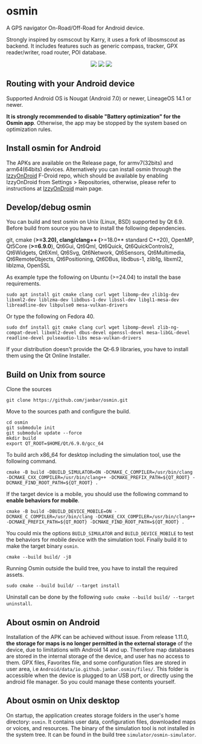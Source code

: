 # osmin
A GPS navigator On-Road/Off-Road for Android device.

Strongly inspired by osmscout by Karry, it uses a fork of libosmscout as backend. It includes features such as generic compass, tracker, GPX reader/writer, road router, POI database.

<p align="center">
  <img src="https://github.com/janbar/osmin/raw/master/screenshots/tracking.png"/>
  <img src="https://github.com/janbar/osmin/raw/master/screenshots/informations.png"/>
  <img src="https://github.com/janbar/osmin/raw/master/screenshots/routing.png"/>
<p>

## Routing with your Android device
Supported Android OS is Nougat (Android 7.0) or newer, LineageOS 14.1 or newer.

**It is strongly recommended to disable "Battery optimization" for the Osmin app**. Otherwise, the app may be stopped by the system based on optimization rules.

## Install osmin for Android
The APKs are available on the Release page, for armv7(32bits) and arm64(64bits) devices.
Alternatively you can install osmin through the [IzzyOnDroid](https://apt.izzysoft.de/fdroid/index/apk/io.github.janbar.osmin) F-Droid repo, which should be available by enabling IzzyOnDroid from Settings > Repositories, otherwise, please refer to instructions at [IzzyOnDroid](https://apt.izzysoft.de/fdroid/) main page.

## Develop/debug osmin
You can build and test osmin on Unix (Linux, BSD) supported by Qt 6.9. Before build from source you have to install the following dependencies.

git, cmake (**>=3.20), clang/clang++ (**>=18.0** standard C++20), OpenMP, Qt5Core (**>=6.9.0**), Qt6Gui, Qt6Qml, Qt6Quick, Qt6QuickControls2, Qt6Widgets, Qt6Xml, Qt6Svg, Qt6Network, Qt6Sensors, Qt6Multimedia, Qt6RemoteObjects, Qt6Positioning, Qt6DBus, libdbus-1, zlib1g, libxml2, liblzma, OpenSSL


As example type the following on Ubuntu (>=24.04) to install the base requirements.
```
sudo apt install git cmake clang curl wget libomp-dev zlib1g-dev libxml2-dev liblzma-dev libdbus-1-dev libssl-dev libgl1-mesa-dev libreadline-dev libpulse0 mesa-vulkan-drivers
```
Or type the following on Fedora 40.
```
sudo dnf install git cmake clang curl wget libomp-devel zlib-ng-compat-devel libxml2-devel dbus-devel openssl-devel mesa-libGL-devel readline-devel pulseaudio-libs mesa-vulkan-drivers
```
If your distribution doesn't provide the Qt-6.9 libraries, you have to install them using the Qt Online Installer.

## Build on Unix from source

Clone the sources
```
git clone https://github.com/janbar/osmin.git
```
Move to the sources path and configure the build.
```
cd osmin
git submodule init
git submodule update --force
mkdir build
export QT_ROOT=$HOME/Qt/6.9.0/gcc_64
```
To build arch x86_64 for desktop including the simulation tool, use the following command.
```
cmake -B build -DBUILD_SIMULATOR=ON -DCMAKE_C_COMPILER=/usr/bin/clang -DCMAKE_CXX_COMPILER=/usr/bin/clang++ -DCMAKE_PREFIX_PATH=${QT_ROOT} -DCMAKE_FIND_ROOT_PATH=${QT_ROOT} .
```
If the target device is a mobile, you should use the following command to **enable behaviors for mobile**.
```
cmake -B build -DBUILD_DEVICE_MOBILE=ON -DCMAKE_C_COMPILER=/usr/bin/clang -DCMAKE_CXX_COMPILER=/usr/bin/clang++ -DCMAKE_PREFIX_PATH=${QT_ROOT} -DCMAKE_FIND_ROOT_PATH=${QT_ROOT} .
```
You could mix the options `BUILD_SIMULATOR` and `BUILD_DEVICE_MOBILE` to test the behaviors for mobile device with the simulation tool.
Finally build it to make the target binary `osmin`.
```
cmake --build build/ -j8
```
Running Osmin outside the build tree, you have to install the required assets. 
```
sudo cmake --build build/ --target install
```
Uninstall can be done by the following `sudo cmake --build build/ --target uninstall`.

## About osmin on Android

Installation of the APK can be achieved without issue. From release 1.11.0, **the storage for maps is no longer permitted in the external storage** of the device, due to limitations with Android 14 and up. Therefore map databases are stored in the internal storage of the device, and user has no access to them. GPX files, Favorites file, and some configuration files are stored in user area, i.e `Android/data/io.github.janbar.osmin/files/`. This folder is accessible when the device is plugged to an USB port, or directly using the android file manager. So you could manage these contents yourself.

## About osmin on Unix desktop

On startup, the application creates storage folders in the user's home directory: `osmin`. It contains user data, configuration files, downloaded maps or voices, and resources.
The binary of the simulation tool is not installed in the system tree. It can be found in the build tree `simulator/osmin-simulator`.

